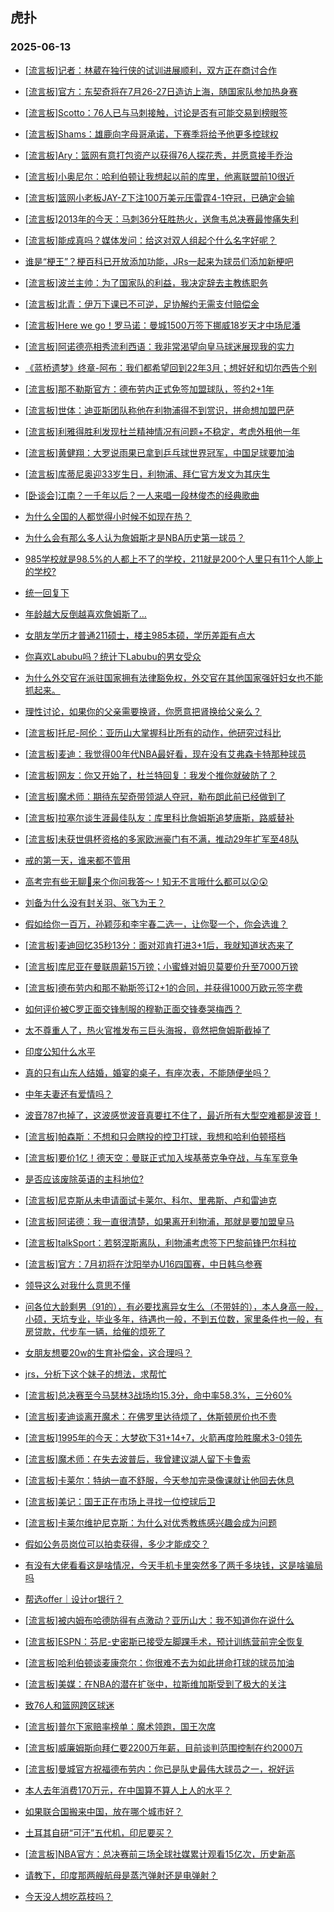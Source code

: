 ## 虎扑 
### 2025-06-13

+ [[流言板]记者：林葳在独行侠的试训进展顺利，双方正在商讨合作](https://bbs.hupu.com/633162309.html)

+ [[流言板]官方：东契奇将在7月26-27日造访上海，随国家队参加热身赛](https://bbs.hupu.com/633162502.html)

+ [[流言板]Scotto：76人已与马刺接触，讨论是否有可能交易到榜眼签](https://bbs.hupu.com/633165390.html)

+ [[流言板]Shams：雄鹿向字母哥承诺，下赛季将给予他更多控球权](https://bbs.hupu.com/633163746.html)

+ [[流言板]Ary：篮网有意打包资产以获得76人探花秀，并愿意接手乔治](https://bbs.hupu.com/633165459.html)

+ [[流言板]小奥尼尔：哈利伯顿让我想起以前的库里，他离联盟前10很近](https://bbs.hupu.com/633162288.html)

+ [[流言板]篮网小老板JAY-Z下注100万美元压雷霆4-1夺冠，已确定会输](https://bbs.hupu.com/633165194.html)

+ [[流言板]2013年的今天：马刺36分狂胜热火，送詹韦总决赛最惨痛失利](https://bbs.hupu.com/633164566.html)

+ [[流言板]能成真吗？媒体发问：给这对双人组起个什么名字好呢？](https://bbs.hupu.com/633163170.html)

+ [谁是“梗王”？梗百科已开放添加功能，JRs一起来为球员们添加新梗吧](https://bbs.hupu.com/633162307.html)

+ [[流言板]波兰主帅：为了国家队的利益，我决定辞去主教练职务](https://bbs.hupu.com/633159736.html)

+ [[流言板]北青：伊万下课已不可逆，足协解约无需支付赔偿金](https://bbs.hupu.com/633160446.html)

+ [[流言板]Here we go！罗马诺：曼城1500万签下挪威18岁天才中场尼潘](https://bbs.hupu.com/633163772.html)

+ [[流言板]阿诺德亮相秀流利西语：我非常渴望向皇马球迷展现我的实力](https://bbs.hupu.com/633162784.html)

+ [《蓝桥遗梦》终章-阿布：我们都希望回到22年3月；想好好和切尔西告个别](https://bbs.hupu.com/633163603.html)

+ [[流言板]那不勒斯官方：德布劳内正式免签加盟球队，签约2+1年](https://bbs.hupu.com/633165256.html)

+ [[流言板]世体：迪亚斯团队称他在利物浦得不到赏识，拼命想加盟巴萨](https://bbs.hupu.com/633158804.html)

+ [[流言板]利雅得胜利发现杜兰精神情况有问题+不稳定，考虑外租他一年](https://bbs.hupu.com/633157674.html)

+ [[流言板]黄健翔：大罗说雨果已拿到乒乓球世界冠军，中国足球要加油](https://bbs.hupu.com/633158767.html)

+ [[流言板]库蒂尼奥迎33岁生日，利物浦、拜仁官方发文为其庆生](https://bbs.hupu.com/633161255.html)

+ [[卧谈会]江南？一千年以后？一人来唱一段林俊杰的经典歌曲](https://bbs.hupu.com/633163467.html)

+ [为什么全国的人都觉得小时候不如现在热？](https://bbs.hupu.com/633162605.html)

+ [为什么会有那么多人认为詹姆斯才是NBA历史第一球员？](https://bbs.hupu.com/633162342.html)

+ [985学校就是98.5%的人都上不了的学校，211就是200个人里只有11个人能上的学校?](https://bbs.hupu.com/633163167.html)

+ [统一回复下](https://bbs.hupu.com/633163290.html)

+ [年龄越大反倒越喜欢詹姆斯了…](https://bbs.hupu.com/633162751.html)

+ [女朋友学历才普通211硕士，楼主985本硕，学历差距有点大](https://bbs.hupu.com/633162182.html)

+ [你喜欢Labubu吗？统计下Labubu的男女受众](https://bbs.hupu.com/633165158.html)

+ [为什么外交官在派驻国家拥有法律豁免权，外交官在其他国家强奸妇女也不能抓起来。](https://bbs.hupu.com/633163799.html)

+ [理性讨论，如果你的父亲需要换肾，你愿意把肾换给父亲么？](https://bbs.hupu.com/633162888.html)

+ [[流言板]托尼-阿伦：亚历山大掌握科比所有的动作，他研究过科比](https://bbs.hupu.com/633165673.html)

+ [[流言板]麦迪：我觉得00年代NBA最好看，现在没有艾弗森卡特那种球员](https://bbs.hupu.com/633165730.html)

+ [[流言板]网友：你又开始了，杜兰特回复：我发个推你就破防了？](https://bbs.hupu.com/633165516.html)

+ [[流言板]魔术师：期待东契奇带领湖人夺冠，勒布朗此前已经做到了](https://bbs.hupu.com/633165195.html)

+ [[流言板]拉塞尔谈生涯最佳队友：库里科比詹姆斯追梦唐斯，路威替补](https://bbs.hupu.com/633164299.html)

+ [[流言板]未获世俱杯资格的多家欧洲豪门有不满，推动29年扩军至48队](https://bbs.hupu.com/633160699.html)

+ [戒的第一天，谁来都不管用](https://bbs.hupu.com/633163560.html)

+ [高考完有些无聊🥱来个你问我答～！知无不言哦什么都可以😲😲](https://bbs.hupu.com/633165660.html)

+ [刘备为什么没有封关羽、张飞为王？](https://bbs.hupu.com/633163149.html)

+ [假如给你一百万，孙颖莎和李宇春二选一，让你娶一个，你会选谁？](https://bbs.hupu.com/633164305.html)

+ [[流言板]麦迪回忆35秒13分：面对邓肯打进3+1后，我就知道状态来了](https://bbs.hupu.com/633165965.html)

+ [[流言板]库尼亚在曼联周薪15万镑；小蜜蜂对姆贝莫要价升至7000万镑](https://bbs.hupu.com/633164629.html)

+ [[流言板]德布劳内和那不勒斯签订2+1的合同，并获得1000万欧元签字费](https://bbs.hupu.com/633159810.html)

+ [如何评价被C罗正面交锋制服的穆勒正面交锋奏哭梅西？](https://bbs.hupu.com/633166526.html)

+ [太不尊重人了，热火官推发布三巨头海报，竟然把詹姆斯截掉了](https://bbs.hupu.com/633164659.html)

+ [印度公知什么水平](https://bbs.hupu.com/633165997.html)

+ [真的只有山东人结婚，婚宴的桌子，有座次表，不能随便坐吗？](https://bbs.hupu.com/633164449.html)

+ [中年夫妻还有爱情吗？](https://bbs.hupu.com/633165584.html)

+ [波音787也掉了，这波感觉波音真要扛不住了，最近所有大型空难都是波音！](https://bbs.hupu.com/633164881.html)

+ [[流言板]帕森斯：不想和只会瞎投的控卫打球，我想和哈利伯顿搭档](https://bbs.hupu.com/633165410.html)

+ [[流言板]要价1亿！德天空：曼联正式加入埃基蒂克争夺战，与车军竞争](https://bbs.hupu.com/633166082.html)

+ [是否应该废除英语的主科地位?](https://bbs.hupu.com/633164281.html)

+ [[流言板]尼克斯从未申请面试卡莱尔、科尔、里弗斯、卢和雷迪克](https://bbs.hupu.com/633164811.html)

+ [[流言板]阿诺德：我一直很清楚，如果离开利物浦，那就是要加盟皇马](https://bbs.hupu.com/633163473.html)

+ [[流言板]talkSport：若努涅斯离队，利物浦考虑签下巴黎前锋巴尔科拉](https://bbs.hupu.com/633161967.html)

+ [[流言板]官方：7月初将在沈阳举办U16四国赛，中日韩乌参赛](https://bbs.hupu.com/633163074.html)

+ [领导这么对我什么意思不懂](https://bbs.hupu.com/633165289.html)

+ [问各位大龄剩男（91的），有必要找离异女生么（不带娃的），本人身高一般，小硕，天坑专业，毕业多年，待遇也一般，不到五位数，家里条件也一般，有房贷款，代步车一辆，给催的烦死了](https://bbs.hupu.com/633165642.html)

+ [女朋友想要20w的生育补偿金，这合理吗？](https://bbs.hupu.com/633166371.html)

+ [jrs，分析下这个妹子的想法，求帮忙](https://bbs.hupu.com/633166627.html)

+ [[流言板]总决赛至今马瑟林3战场均15.3分，命中率58.3%，三分60%](https://bbs.hupu.com/633165945.html)

+ [[流言板]麦迪谈离开魔术：在佛罗里达待烦了，休斯顿房价也不贵](https://bbs.hupu.com/633165607.html)

+ [[流言板]1995年的今天：大梦砍下31+14+7，火箭再度险胜魔术3-0领先](https://bbs.hupu.com/633165634.html)

+ [[流言板]魔术师：在失去波普后，我曾建议湖人留下卡鲁索](https://bbs.hupu.com/633167076.html)

+ [[流言板]卡莱尔：特纳一直不舒服，今天参加完录像课就让他回去休息](https://bbs.hupu.com/633167055.html)

+ [[流言板]美记：国王正在市场上寻找一位控球后卫](https://bbs.hupu.com/633167196.html)

+ [[流言板]卡莱尔维护尼克斯：为什么对优秀教练感兴趣会成为问题](https://bbs.hupu.com/633166952.html)

+ [假如公务员岗位可以拍卖获得，多少才能成交？](https://bbs.hupu.com/633165639.html)

+ [有没有大佬看看这是啥情况，今天手机卡里突然多了两千多块钱，这是啥骗局吗](https://bbs.hupu.com/633166178.html)

+ [帮选offer｜设计or银行？](https://bbs.hupu.com/633166158.html)

+ [[流言板]被内姆布哈德防得有点激动？亚历山大：我不知道你在说什么](https://bbs.hupu.com/633167362.html)

+ [[流言板]ESPN：芬尼-史密斯已接受左脚踝手术，预计训练营前完全恢复](https://bbs.hupu.com/633167332.html)

+ [[流言板]哈利伯顿谈麦康奈尔：你很难不去为如此拼命打球的球员加油](https://bbs.hupu.com/633167004.html)

+ [[流言板]美媒：在NBA的潜在扩张中，拉斯维加斯受到了极大的关注](https://bbs.hupu.com/633167734.html)

+ [致76人和篮网跨区球迷](https://bbs.hupu.com/633166268.html)

+ [[流言板]普尔下家赔率榜单：魔术领跑，国王次席](https://bbs.hupu.com/633167379.html)

+ [[流言板]威廉姆斯向拜仁要2200万年薪，目前谈判范围控制在约2000万](https://bbs.hupu.com/633165348.html)

+ [[流言板]曼城官方祝福德布劳内：你已是队史最伟大球员之一，祝好运](https://bbs.hupu.com/633165545.html)

+ [本人去年消费170万元，在中国算不算人上人的水平？](https://bbs.hupu.com/633166797.html)

+ [如果联合国搬来中国，放在哪个城市好？](https://bbs.hupu.com/633166411.html)

+ [土耳其自研“可汗”五代机，印尼要买？](https://bbs.hupu.com/633166576.html)

+ [[流言板]NBA官方：总决赛前三场全球社媒累计观看15亿次，历史新高](https://bbs.hupu.com/633168505.html)

+ [请教下，印度那两艘航母是蒸汽弹射还是电弹射？](https://bbs.hupu.com/633167127.html)

+ [今天没人想吃荔枝吗？](https://bbs.hupu.com/633168612.html)

